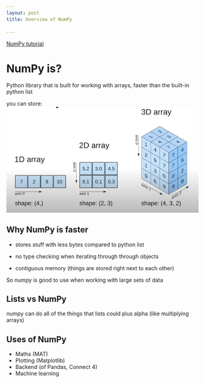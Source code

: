 ```yaml
---
layout: post
title: Overview of NumPy

---
```


[NumPy tutorial](https://youtu.be/QUT1VHiLmmI?t=75)     

# NumPy is?

Python library that is built for working with arrays, faster than the built-in python list

you can store:
![arrays](/images/numpy/arrays.png)

## Why NumPy is faster

- stores stuff with less bytes compared to python list

- no type checking when iterating through through objects

- contiguous memory (things are stored right next to each other)

So numpy is good to use when working with large sets of data

## Lists vs NumPy

numpy can do all of the things that lists could plus alpha (like multiplying arrays)

## Uses of NumPy

- Maths (MAT)
- Plotting (Matplotlib)
- Backend (of Pandas, Connect 4)
- Machine learning